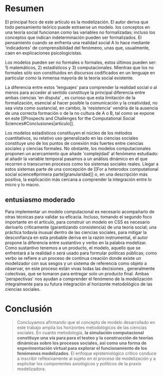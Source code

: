 
# Resumen

El principal foco de este artículo es la modelización. El autor deriva que todo pensamiento teórico puede extraerse un modelo. los conceptos en una teoría social funcionan como las variables no formalizadas; incluso los conceptos que indican indeterminación pueden ser formalizados. El pensamiento cuando se enfrenta una realidad social A lo hace mediante 'indicadores' de comprensibilidad del fenómeno, unas que, usualmente, caen en explicaciones psicologicistas. 

Los modelos pueden ser no formales o formales, estos últimos pueden ser: 1) matemáticos, 2) estadísticos y 3) computacionales. Mientras que los no formales sólo son constituidos en discursos codificados en un lenguaje en particular como la inmensa mayoría de la teoría social existente.

La diferencia entre estos 'lenguajes' para comprender la realidad social o al menos para acceder al sentido constituye la principal diferencia entre ambas ciencias 'en disputa' , es curioso que esta limitación de la formalización, esencial al hacer posible la comunicación y la creatividad, no sea vista como sustancial, en cambio, la 'resistencia' vendría de la ausencia de una correcta formación o de la no cultura de A o B, tal como se expone en este [[Prospects and Challenges for the Computational Social Sciences#Conclusiones|artículo]].  

Los modelos estadísticos constituyen el núcleo de los métodos cuantitativos, su relativo uso generalizado en las ciencias sociales constituye uno de los puntos de conexión más fuertes entre ciencias sociales y ciencias formales. No obstante, los modelos computacionales proponen un acercamiento que añade 'complejidad' al fenómeno estudiado: al añadir la variable temporal pasamos a un análisis dinámico en el que recorren o transcurren procesos como los sistemas sociales reales. Llegar a estos sistemas parte de una concepción de [[For a heterodox computational social science#primera parte|granularidad]] o, en una descripción más positiva, la explicación más cercana a comprender la integración entre lo micro y lo macro.  
## entusiasmo moderado

Para implementar un modelo computacional es necesario acompañarlo de otras técnicas para validar su eficacia. Incluso, tomando el segundo foco importante en el artículo, para construir un modelo en CSS es necesario derivarlo críticamente (garantizando consistencia) de una teoría social; una práctica todavía inusual dentro de las ciencias sociales, para mitigar la desconfianza en esta probable deriva en la  razón instrumental, el autor propone la diferencia entre sustantivo y verbo en la palabra modelizar. Como sustantivo tenemos a un producto, el modelo, aquello que se enfrentará a la realidad o será usado para formular políticas públicas; como verbo se refiere a un proceso de continua creación donde existe un modelizador con sus sesgos y un sistema de referencia como objeto a observar, en este proceso están vivas todas las decisiones , generalmente colectivas, que se tomaron para entregar solo un producto final. Ambas 'perspectivas' nos ayudan a comprender el fenómeno de la modelización integralmente para su futura integración al horizonte metodológico de las ciencias sociales. 

# Conclusión

>Concluyamos afirmando que el concepto de modelo desarrollado en este trabajo amplía los horizontes metodológicos de las ciencias sociales. En cuanto metodología, **la simulación computacional constituye una vía para para el testeo y la construcción de teorías dinámicas sobre los procesos sociales, así como una forma de experimentación virtual para explorar el funcionamiento de los fenómenos modelizados**. El enfoque epistemológico crítico conduce a inscribir reflexivamente al sujeto en el proceso de modelización y a explicitar los componentes axiológicos y políticos de la praxis modelizadora.